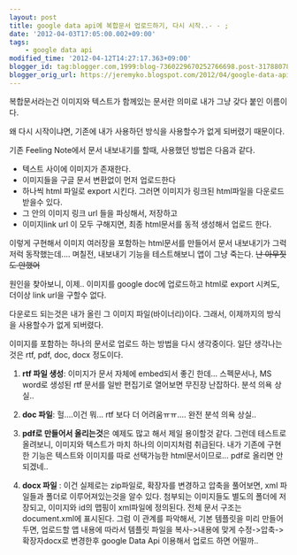 ```yaml
---
layout: post
title: google data api에 복합문서 업로드하기, 다시 시작..- - ;
date: '2012-04-03T17:05:00.002+09:00'
tags:
    - google data api
modified_time: '2012-04-12T14:27:17.363+09:00'
blogger_id: tag:blogger.com,1999:blog-7360229670252766698.post-3178807872872782426
blogger_orig_url: https://jeremyko.blogspot.com/2012/04/google-data-api.html
---
```


복합문서라는건 이미지와 텍스트가 함께있는 문서란 의미로 내가 그냥 갖다 붙인 이름이다.

왜 다시 시작이냐면, 기존에 내가 사용하던 방식을 사용할수가 없게 되버렸기 때문이다.

기존 Feeling Note에서 문서 내보내기를 할때, 사용했던 방법은 다음과 같다.

-   텍스트 사이에 이미지가 존재한다.
-   이미지들을 구글 문서 변환없이 먼저 업로드한다
-   하나씩 html 파일로 export 시킨다. 그러면 이미지가 링크된 html파일을 다운로드 받을수 있다.
-   그 안의 이미지 링크 url 들을 파싱해서, 저장하고
-   이미지link url 이 모두 구해지면, 최종 html문서를 동적 생성해서 업로드 한다.

이렇게 구현해서 이미지 여러장을 포함하는 html문서를 만들어서 문서 내보내기가 그럭저럭 동작했는데.... 며칠전, 내보내기 기능을 테스트해보니 앱이 그냥 죽는다. ~~난 아무짓도 안했어~~

원인을 찾아보니, 이제.. 이미지를 google doc에 업로드하고 html로 export 시켜도, 더이상 link url을 구할수 없다.

다운로드 되는것은 내가 올린 그 이미지 파일(바이너리)이다. 그래서, 이제까지의 방식을 사용할수가 없게 되버렸다.

이미지를 포함하는 하나의 문서로 업로드 하는 방법을 다시 생각중이다. 일단 생각나는것은 rtf, pdf, doc, docx 정도이다.

1. **rtf 파일 생성**: 이미지가 문서 자체에 embed되서 좋긴 한데...
   스펙문서나, MS word로 생성된 rtf 문서를 일반 편집기로 열어보면 무진장 난잡하다. 분석 의욕 상실..

2. **doc 파일**: 헐....이건 뭐... rtf 보다 더 어려움ㅠㅠ.... 완전 분석 의욕 상실..

3. **pdf로 만들어서 올리는것**은 예제도 많고 해서 제일 용이할것 같다. 그런데 테스트로 올려보니,
   이미지와 텍스트가 마치 하나의 이미지처럼 취급된다. 내가 기존에 구현한 기능은 텍스트와 이미지를 따로 선택가능한 html문서이므로... pdf로 올리면 안되겠네..

4. **docx 파일** : 이건 실제로는 zip파일로, 확장자를 변경하고 압축을 풀어보면, xml 파일들과 폴더로
   이루어져있는것을 알수 있다. 첨부되는 이미지들도 별도의 폴더에 저장되고, 이미지와 id의 맵핑이 xml파일에 정의된다. 전체 문서 구조는 document.xml에 표시된다.
   그럼 이 관계를 파악해서, 기본 템플릿을 미리 만들어두면, 업로드할 앱 내용에 따라서 템플릿 파일을 복사->내용에 맞게 수정->압축->확장자docx로 변경한후
   google Data Api 이용해서 업로드 하면 어떨까..
